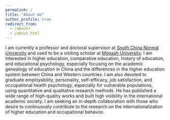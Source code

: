 ```yaml
---
permalink: /
title: "About me"
author_profile: true
redirect_from: 
  - /about/
  - /about.html
---
```


I am currently a professor and doctoral supervisor at [South China Normal University](https://scnu.edu.cn/) and used to be a visiting scholar at [Monash University](https://monash.edu/). I am interested in higher education, comparative education, history of education, and educational psychology, especially focusing on the academic genealogy of education in China and the differences in the higher education system between China and Western countries. I am also devoted to graduate employability, personality, self-efficacy, job satisfaction, and occupational health psychology, especially for vulnerable populations, using quantitative and qualitative research methods. He has published a wide range of high-quality works and built high visibility in the international academic society. I am seeking an in-depth collaboration with those who desire to continuously contribute to the research on the internationalization of higher education and occupational behavior.
